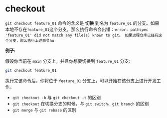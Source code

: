 # checkout

`git checkout feature_01` 命令的含义是 **切换** 到名为 `feature_01` 的分支。如果本地不存在`feature_01`这个分支，那么执行命令会出错：`error: pathspec 'feature_01' did not match any file(s) known to git。
如果远程仓库已经有这个分支，那么执行上述命令hu
`

**例子:**

假设你当前在 `main` 分支上，并且你想要切换到 `feature_01` 分支:

```bash
git checkout feature_01
```

执行完该命令后，你将位于 `feature_01` 分支上，可以开始在该分支上进行开发工作。

- `git checkout -b` 与 `git checkout -t` 的区别
- `git checkout` 在切换分支的时候，与 `git switch`、`git branch` 的区别
- `git merge` 与 `git rebase` 的区别
